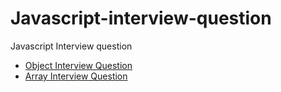 # Javascript-interview-question
Javascript Interview question

  - [Object Interview Question](https://github.com/goldenashok/Javascript-interview-question/blob/main/object.md)
  - [Array Interview Question](https://github.com/goldenashok/Javascript-interview-question/blob/main/array.md#array-interview-question)


